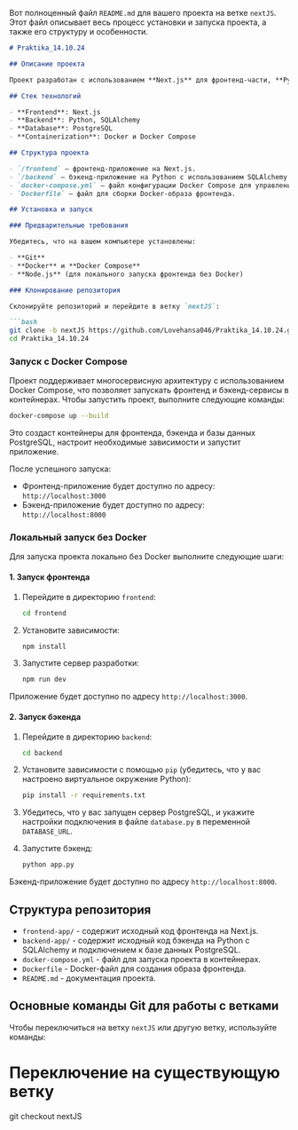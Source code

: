 Вот полноценный файл `README.md` для вашего проекта на ветке `nextJS`. Этот файл описывает весь процесс установки и запуска проекта, а также его структуру и особенности.

```markdown
# Praktika_14.10.24

## Описание проекта

Проект разработан с использованием **Next.js** для фронтенд-части, **Python** для бэкенда, **PostgreSQL** для базы данных и контейнеризации с использованием **Docker**. Данный проект демонстрирует многосервисную архитектуру и возможности построения веб-приложения с использованием современных технологий.

## Стек технологий

- **Frontend**: Next.js
- **Backend**: Python, SQLAlchemy
- **Database**: PostgreSQL
- **Containerization**: Docker и Docker Compose

## Структура проекта

- `/frontend` — фронтенд-приложение на Next.js.
- `/backend` — бэкенд-приложение на Python с использованием SQLAlchemy.
- `docker-compose.yml` — файл конфигурации Docker Compose для управления сервисами.
- `Dockerfile` — файл для сборки Docker-образа фронтенда.

## Установка и запуск

### Предварительные требования

Убедитесь, что на вашем компьютере установлены:

- **Git**
- **Docker** и **Docker Compose**
- **Node.js** (для локального запуска фронтенда без Docker)

### Клонирование репозитория

Склонируйте репозиторий и перейдите в ветку `nextJS`:

```bash
git clone -b nextJS https://github.com/Lovehansa046/Praktika_14.10.24.git
cd Praktika_14.10.24
```

### Запуск с Docker Compose

Проект поддерживает многосервисную архитектуру с использованием Docker Compose, что позволяет запускать фронтенд и бэкенд-сервисы в контейнерах. Чтобы запустить проект, выполните следующие команды:

```bash
docker-compose up --build
```

Это создаст контейнеры для фронтенда, бэкенда и базы данных PostgreSQL, настроит необходимые зависимости и запустит приложение.

После успешного запуска:

- Фронтенд-приложение будет доступно по адресу: `http://localhost:3000`
- Бэкенд-приложение будет доступно по адресу: `http://localhost:8000`

### Локальный запуск без Docker

Для запуска проекта локально без Docker выполните следующие шаги:

#### 1. Запуск фронтенда

1. Перейдите в директорию `frontend`:

    ```bash
    cd frontend
    ```

2. Установите зависимости:

    ```bash
    npm install
    ```

3. Запустите сервер разработки:

    ```bash
    npm run dev
    ```

Приложение будет доступно по адресу `http://localhost:3000`.

#### 2. Запуск бэкенда

1. Перейдите в директорию `backend`:

    ```bash
    cd backend
    ```

2. Установите зависимости с помощью `pip` (убедитесь, что у вас настроено виртуальное окружение Python):

    ```bash
    pip install -r requirements.txt
    ```

3. Убедитесь, что у вас запущен сервер PostgreSQL, и укажите настройки подключения в файле `database.py` в переменной `DATABASE_URL`.

4. Запустите бэкенд:

    ```bash
    python app.py
    ```

Бэкенд-приложение будет доступно по адресу `http://localhost:8000`.

## Структура репозитория

- `frontend-app/` - содержит исходный код фронтенда на Next.js.
- `backend-app/` - содержит исходный код бэкенда на Python с SQLAlchemy и подключением к базе данных PostgreSQL.
- `docker-compose.yml` - файл для запуска проекта в контейнерах.
- `Dockerfile` - Docker-файл для создания образа фронтенда.
- `README.md` - документация проекта.

## Основные команды Git для работы с ветками

Чтобы переключиться на ветку `nextJS` или другую ветку, используйте команды:

# Переключение на существующую ветку
git checkout nextJS
